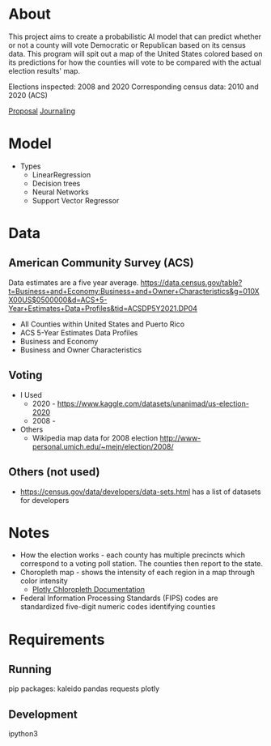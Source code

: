 # About
This project aims to create a probabilistic AI model that can predict whether or not a county will vote Democratic or Republican based on its census data. This program will spit out a map of the United States colored based on its predictions for how the counties will vote to be compared with the actual election results' map.

Elections inspected: 2008 and 2020
Corresponding census data: 2010 and 2020 (ACS)

[Proposal](https://docs.google.com/document/d/1E4FkeQ8UsCsFyLSj4cYP6SSVMuc98ruH8EV7Radr36I/edit?usp=sharing)
[Journaling](https://docs.google.com/document/d/1ifoNFNRCW7-xLNjSwCLQEWpmMqnfMyJgVoNBKwyWsWg/edit)

# Model
* Types
    * LinearRegression
    * Decision trees
    * Neural Networks
    * Support Vector Regressor


# Data
## American Community Survey (ACS)
Data estimates are a five year average.
https://data.census.gov/table?t=Business+and+Economy:Business+and+Owner+Characteristics&g=010XX00US$0500000&d=ACS+5-Year+Estimates+Data+Profiles&tid=ACSDP5Y2021.DP04
* All Counties within United States and Puerto Rico
* ACS 5-Year Estimates Data Profiles
* Business and Economy
* Business and Owner Characteristics

## Voting
* I Used
    * 2020 - https://www.kaggle.com/datasets/unanimad/us-election-2020
    * 2008 - 
* Others
    * Wikipedia map data for 2008 election http://www-personal.umich.edu/~mejn/election/2008/

## Others (not used)
* https://census.gov/data/developers/data-sets.html has a list of datasets for developers


# Notes
* How the election works - each county has multiple precincts which correspond to a voting poll station. The counties then report to the state.
* Choropleth map - shows the intensity of each region in a map through color intensity
    * [Plotly Chloropleth Documentation](https://plotly.com/python/choropleth-maps/)
* Federal Information Processing Standards (FIPS) codes are standardized five-digit numeric codes identifying counties


# Requirements
## Running
pip packages: kaleido pandas requests plotly

## Development
ipython3
